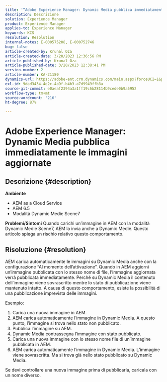 ```yaml
---
title: '“Adobe Experience Manager: Dynamic Media pubblica immediatamente le immagini aggiornate”'
description: Descrizione
solution: Experience Manager
product: Experience Manager
applies-to: Experience Manager
keywords: KCS
resolution: Resolution
internal-notes: E-000575208, E-000752746
bug: false
article-created-by: Krunal Oza
article-created-date: 3/20/2023 12:36:56 PM
article-published-by: Krunal Oza
article-published-date: 3/20/2023 12:38:41 PM
version-number: 2
article-number: KA-21180
dynamics-url: https://adobe-ent.crm.dynamics.com/main.aspx?forceUCI=1&pagetype=entityrecord&etn=knowledgearticle&id=db67d6e5-1bc7-ed11-b597-6045bd006239
exl-id: 9dad3434-4e2c-4a9f-b4b3-a7d9949ffb8a
source-git-commit: e0aeaf2394a3a1ff19c6b28114b9cede0b9a5952
workflow-type: tm+mt
source-wordcount: '216'
ht-degree: 87%

---
```


# Adobe Experience Manager: Dynamic Media pubblica immediatamente le immagini aggiornate

## Descrizione {#description}

<b>Ambiente</b>
- AEM as a Cloud Service
- AEM 6.5
- Modalità Dynamic Medie Scene7



<b>Problemi/Sintomi</b>
Quando carichi un’immagine in AEM con la modalità Dynamic Medie Scene7, AEM la invia anche a Dynamic Medie.
Questo articolo spiega un rischio relativo questo comportamento.


## Risoluzione {#resolution}


AEM carica automaticamente le immagini su Dynamic Media anche con la configurazione “Al momento dell’attivazione”. Quando in AEM aggiorni un’immagine pubblicata con lo stesso nome di file, l’immagine aggiornata verrà pubblicata immediatamente.
Perché su Dynamic Media il contenuto dell’immagine viene sovrascritto mentre lo stato di pubblicazione viene mantenuto intatto.
A causa di questo comportamento, esiste la possibilità di una pubblicazione imprevista delle immagini.

Esempio:
1. Carica una nuova immagine in AEM.
2. AEM carica automaticamente l’immagine in Dynamic Media. A questo punto, l’immagine si trova nello stato non pubblicato.
3. Pubblica l’immagine su AEM.
4. Dynamic Media contrassegna l’immagine con stato pubblicato.
5. Carica una nuova immagine con lo stesso nome file di un’immagine pubblicata in AEM.
6. AEM carica automaticamente l’immagine in Dynamic Media. L’immagine viene sovrascritta. Ma si trova già nello stato pubblicato su Dynamic Media.

Se devi controllare una nuova immagine prima di pubblicarla, caricala con un nome diverso.
